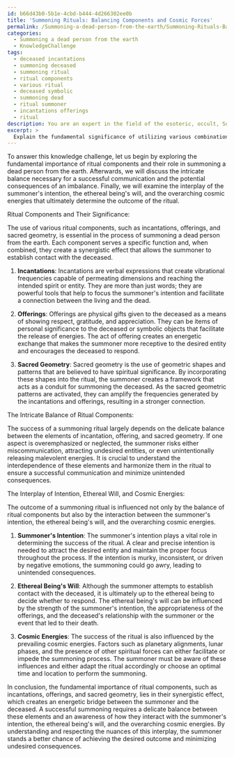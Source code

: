 ```yaml
---
id: b66d43b0-5b1e-4cbd-b444-4d266302ee0b
title: 'Summoning Rituals: Balancing Components and Cosmic Forces'
permalink: /Summoning-a-dead-person-from-the-earth/Summoning-Rituals-Balancing-Components-and-Cosmic-Forces/
categories:
  - Summoning a dead person from the earth
  - KnowledgeChallenge
tags:
  - deceased incantations
  - summoning deceased
  - summoning ritual
  - ritual components
  - various ritual
  - deceased symbolic
  - summoning dead
  - ritual summoner
  - incantations offerings
  - ritual
description: You are an expert in the field of the esoteric, occult, Summoning a dead person from the earth and Education. You are a writer of tests, challenges, books and deep knowledge on Summoning a dead person from the earth for initiates and students to gain deep insights and understanding from. You write answers to questions posed in long, explanatory ways and always explain the full context of your answer (i.e., related concepts, formulas, examples, or history), as well as the step-by-step thinking process you take to answer the challenges. Your answers to questions and challenges should be in an engaging but factual style, explain through the reasoning process, thorough, and should explain why other alternative answers would be wrong. Summarize the key themes, ideas, and conclusions at the end.
excerpt: > 
  Explain the fundamental significance of utilizing various combinations of ritual components (e.g., incantations, offerings, and sacred geometry) in the process of summoning a dead person from the earth, and describe how the intricate balance of these elements can either result in a successful communication or inadvertent consequences. Furthermore, demonstrate a comprehensive understanding of how the summoner's intention, the ethereal being's will, and the overarching cosmic energies interplay in the outcome of the ritual.
---
```

To answer this knowledge challenge, let us begin by exploring the fundamental importance of ritual components and their role in summoning a dead person from the earth. Afterwards, we will discuss the intricate balance necessary for a successful communication and the potential consequences of an imbalance. Finally, we will examine the interplay of the summoner's intention, the ethereal being's will, and the overarching cosmic energies that ultimately determine the outcome of the ritual.

Ritual Components and Their Significance:

The use of various ritual components, such as incantations, offerings, and sacred geometry, is essential in the process of summoning a dead person from the earth. Each component serves a specific function and, when combined, they create a synergistic effect that allows the summoner to establish contact with the deceased.

1. ****Incantations****: Incantations are verbal expressions that create vibrational frequencies capable of permeating dimensions and reaching the intended spirit or entity. They are more than just words; they are powerful tools that help to focus the summoner's intention and facilitate a connection between the living and the dead.

2. ****Offerings****: Offerings are physical gifts given to the deceased as a means of showing respect, gratitude, and appreciation. They can be items of personal significance to the deceased or symbolic objects that facilitate the release of energies. The act of offering creates an energetic exchange that makes the summoner more receptive to the desired entity and encourages the deceased to respond.

3. ****Sacred Geometry****: Sacred geometry is the use of geometric shapes and patterns that are believed to have spiritual significance. By incorporating these shapes into the ritual, the summoner creates a framework that acts as a conduit for summoning the deceased. As the sacred geometric patterns are activated, they can amplify the frequencies generated by the incantations and offerings, resulting in a stronger connection.

The Intricate Balance of Ritual Components:

The success of a summoning ritual largely depends on the delicate balance between the elements of incantation, offering, and sacred geometry. If one aspect is overemphasized or neglected, the summoner risks either miscommunication, attracting undesired entities, or even unintentionally releasing malevolent energies. It is crucial to understand the interdependence of these elements and harmonize them in the ritual to ensure a successful communication and minimize unintended consequences.

The Interplay of Intention, Ethereal Will, and Cosmic Energies:

The outcome of a summoning ritual is influenced not only by the balance of ritual components but also by the interaction between the summoner's intention, the ethereal being's will, and the overarching cosmic energies.

1. ****Summoner's Intention****: The summoner's intention plays a vital role in determining the success of the ritual. A clear and precise intention is needed to attract the desired entity and maintain the proper focus throughout the process. If the intention is murky, inconsistent, or driven by negative emotions, the summoning could go awry, leading to unintended consequences.

2. ****Ethereal Being's Will****: Although the summoner attempts to establish contact with the deceased, it is ultimately up to the ethereal being to decide whether to respond. The ethereal being's will can be influenced by the strength of the summoner's intention, the appropriateness of the offerings, and the deceased's relationship with the summoner or the event that led to their death.

3. ****Cosmic Energies****: The success of the ritual is also influenced by the prevailing cosmic energies. Factors such as planetary alignments, lunar phases, and the presence of other spiritual forces can either facilitate or impede the summoning process. The summoner must be aware of these influences and either adapt the ritual accordingly or choose an optimal time and location to perform the summoning.

In conclusion, the fundamental importance of ritual components, such as incantations, offerings, and sacred geometry, lies in their synergistic effect, which creates an energetic bridge between the summoner and the deceased. A successful summoning requires a delicate balance between these elements and an awareness of how they interact with the summoner's intention, the ethereal being's will, and the overarching cosmic energies. By understanding and respecting the nuances of this interplay, the summoner stands a better chance of achieving the desired outcome and minimizing undesired consequences.
